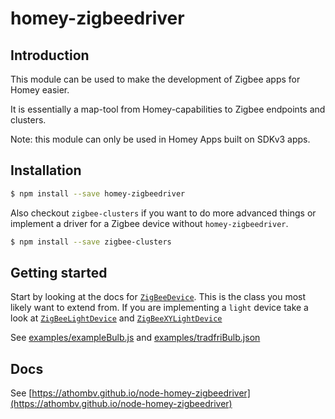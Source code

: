 # homey-zigbeedriver

## Introduction
This module can be used to make the development of Zigbee apps for Homey easier.

It is essentially a map-tool from Homey-capabilities to Zigbee endpoints and clusters.

Note: this module can only be used in Homey Apps built on SDKv3 apps.

## Installation

```bash
$ npm install --save homey-zigbeedriver
```

Also checkout `zigbee-clusters` if you want to do more advanced things or implement a driver for
 a Zigbee device without `homey-zigbeedriver`.

```bash
$ npm install --save zigbee-clusters
```

## Getting started

Start by looking at the docs for [`ZigBeeDevice`](https://athombv.github.io/node-homey-zigbeedriver/ZigBeeDevice.html). This is the class you
most likely want to extend from. If you are implementing a `light` device take a look at
 [`ZigBeeLightDevice`](https://athombv.github.io/node-homey-zigbeedriver/ZigBeeLightDevice.html) and [`ZigBeeXYLightDevice`](https://athombv.github.io/node-homey-zigbeedriver/ZigBeeXYLightDevice.html)

See [examples/exampleBulb.js](https://github.com/athombv/node-homey-zigbeedriver/blob/master/examples/exampleBulb.js) and [examples/tradfriBulb.json](https://github.com/athombv/node-homey-zigbeedriver/blob/master/examples/exampleBulb.json)

## Docs
See [https://athombv.github.io/node-homey-zigbeedriver](https://athombv.github.io/node-homey-zigbeedriver)
